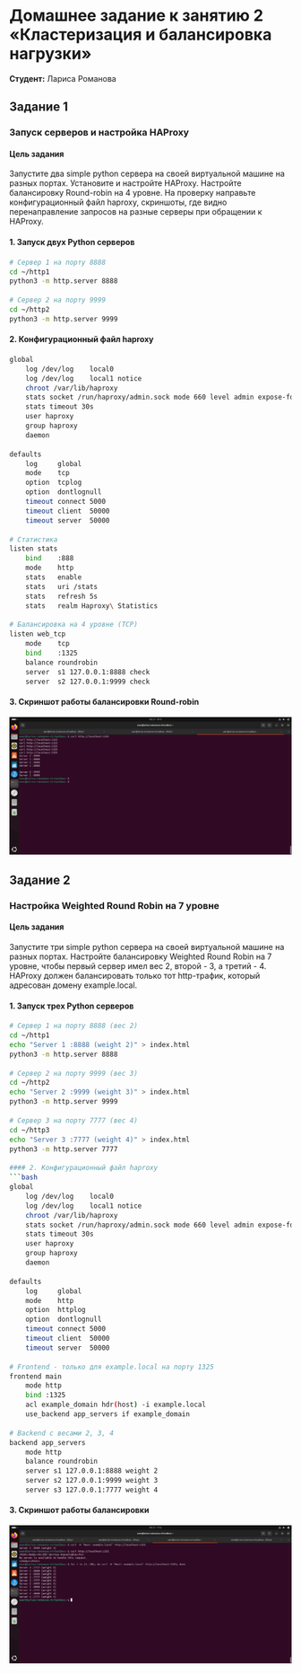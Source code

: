 # Домашнее задание к занятию 2 «Кластеризация и балансировка нагрузки»
**Студент:** Лариса Романова

## Задание 1

### Запуск серверов и настройка HAProxy

#### Цель задания
Запустите два simple python сервера на своей виртуальной машине на разных портах. Установите и настройте HAProxy. Настройте балансировку Round-robin на 4 уровне.
На проверку направьте конфигурационный файл haproxy, скриншоты, где видно перенаправление запросов на разные серверы при обращении к HAProxy.

#### 1. Запуск двух Python серверов
```bash
# Сервер 1 на порту 8888
cd ~/http1
python3 -m http.server 8888

# Сервер 2 на порту 9999  
cd ~/http2
python3 -m http.server 9999
```
#### 2. Конфигурационный файл haproxy
```bash 
global
    log /dev/log    local0
    log /dev/log    local1 notice
    chroot /var/lib/haproxy
    stats socket /run/haproxy/admin.sock mode 660 level admin expose-fd listeners
    stats timeout 30s
    user haproxy
    group haproxy
    daemon

defaults
    log     global
    mode    tcp
    option  tcplog
    option  dontlognull
    timeout connect 5000
    timeout client  50000
    timeout server  50000

# Статистика
listen stats
    bind    :888
    mode    http
    stats   enable
    stats   uri /stats
    stats   refresh 5s
    stats   realm Haproxy\ Statistics

# Балансировка на 4 уровне (TCP)
listen web_tcp
    mode    tcp
    bind    :1325
    balance roundrobin
    server  s1 127.0.0.1:8888 check
    server  s2 127.0.0.1:9999 check
```
#### 3. Скриншот работы балансировки Round-robin
![Round-robin балансировка на уровне 4](roundrobin4.png)

## Задание 2

### Настройка Weighted Round Robin на 7 уровне

#### Цель задания
Запустите три simple python сервера на своей виртуальной машине на разных портах. Настройте балансировку Weighted Round Robin на 7 уровне, чтобы первый сервер имел вес 2, второй - 3, а третий - 4. HAProxy должен балансировать только тот http-трафик, который адресован домену example.local.

#### 1. Запуск трех Python серверов
```bash
# Сервер 1 на порту 8888 (вес 2)
cd ~/http1
echo "Server 1 :8888 (weight 2)" > index.html
python3 -m http.server 8888

# Сервер 2 на порту 9999 (вес 3)  
cd ~/http2
echo "Server 2 :9999 (weight 3)" > index.html
python3 -m http.server 9999

# Сервер 3 на порту 7777 (вес 4)
cd ~/http3  
echo "Server 3 :7777 (weight 4)" > index.html
python3 -m http.server 7777

#### 2. Конфигурационный файл haproxy
```bash 
global
    log /dev/log    local0
    log /dev/log    local1 notice
    chroot /var/lib/haproxy
    stats socket /run/haproxy/admin.sock mode 660 level admin expose-fd listeners
    stats timeout 30s
    user haproxy
    group haproxy
    daemon

defaults
    log     global
    mode    http
    option  httplog
    option  dontlognull
    timeout connect 5000
    timeout client  50000
    timeout server  50000

# Frontend - только для example.local на порту 1325
frontend main
    mode http
    bind :1325
    acl example_domain hdr(host) -i example.local
    use_backend app_servers if example_domain

# Backend с весами 2, 3, 4
backend app_servers
    mode http
    balance roundrobin
    server s1 127.0.0.1:8888 weight 2
    server s2 127.0.0.1:9999 weight 3
    server s3 127.0.0.1:7777 weight 4
```
#### 3. Скриншот работы балансировки
![Weighted Round Robin балансировка](weightedroundrobin.png)

